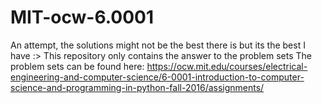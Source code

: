 # MIT-ocw-6.0001
An attempt, the solutions might not be the best there is but its the best I have :>
This repository only contains the answer to the problem sets
The problem sets can be found here:
https://ocw.mit.edu/courses/electrical-engineering-and-computer-science/6-0001-introduction-to-computer-science-and-programming-in-python-fall-2016/assignments/
